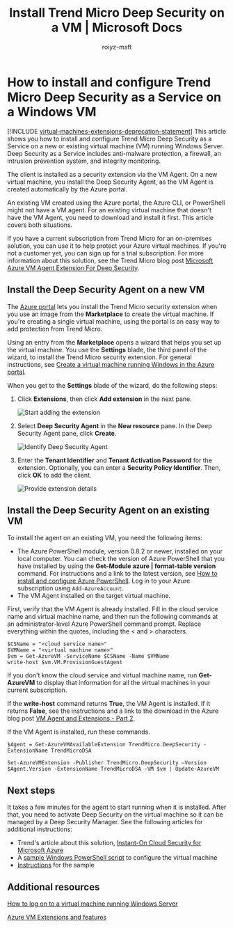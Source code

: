 ﻿---
title: Install Trend Micro Deep Security on a VM | Microsoft Docs
description: This article describes how to install and configure Trend Micro security on a VM created with the Classic deployment model in Azure.
services: virtual-machines-windows
documentationcenter: ''
author: roiyz-msft
manager: jeconnoc
editor: ''
tags: azure-service-management

ms.assetid: e991b635-f1e2-483f-b7ca-9d53e7c22e2a
ms.service: virtual-machines-windows
ms.workload: infrastructure-services
ms.tgt_pltfrm: vm-multiple
ms.devlang: na
ms.topic: article
ms.date: 04/20/2018
ms.author: roiyz

---
# How to install and configure Trend Micro Deep Security as a Service on a Windows VM
[!INCLUDE [virtual-machines-extensions-deprecation-statement](../../../includes/virtual-machines-extensions-deprecation-statement.md)]
This article shows you how to install and configure Trend Micro Deep Security as a Service on a new or existing virtual machine (VM) running Windows Server. Deep Security as a Service includes anti-malware protection, a firewall, an intrusion prevention system, and integrity monitoring.

The client is installed as a security extension via the VM Agent. On a new virtual machine, you install the Deep Security Agent, as the VM Agent is created automatically by the Azure portal.

An existing VM created using the Azure portal, the Azure CLI, or PowerShell might not have a VM agent. For an existing virtual machine that doesn't have the VM Agent, you need to download and install it first. This article covers both situations.

If you have a current subscription from Trend Micro for an on-premises solution, you can use it to help protect your Azure virtual machines. If you're not a customer yet, you can sign up for a trial subscription. For more information about this solution, see the Trend Micro blog post [Microsoft Azure VM Agent Extension For Deep Security](http://go.microsoft.com/fwlink/p/?LinkId=403945).

## Install the Deep Security Agent on a new VM

The [Azure portal](http://portal.azure.com) lets you install the Trend Micro security extension when you use an image from the **Marketplace** to create the virtual machine. If you're creating a single virtual machine, using the portal is an easy way to add protection from Trend Micro.

Using an entry from the **Marketplace** opens a wizard that helps you set up the virtual machine. You use the **Settings** blade, the third panel of the wizard, to install the Trend Micro security extension.  For general instructions, see [Create a virtual machine running Windows in the Azure portal](../windows/classic/tutorial.md).

When you get to the **Settings** blade of the wizard, do the following steps:

1. Click **Extensions**, then click **Add extension** in the next pane.

   ![Start adding the extension][1]

2. Select **Deep Security Agent** in the **New resource** pane. In the Deep Security Agent pane, click **Create**.

   ![Identify Deep Security Agent][2]

3. Enter the **Tenant Identifier** and **Tenant Activation Password** for the extension. Optionally, you can enter a **Security Policy Identifier**. Then, click **OK** to add the client.

   ![Provide extension details][3]

## Install the Deep Security Agent on an existing VM
To install the agent on an existing VM, you need the following items:

* The Azure PowerShell module, version 0.8.2 or newer, installed on your local computer. You can check the version of Azure PowerShell that you have installed by using the **Get-Module azure | format-table version** command. For instructions and a link to the latest version, see [How to install and configure Azure PowerShell](/powershell/azure/overview). Log in to your Azure subscription using `Add-AzureAccount`.
* The VM Agent installed on the target virtual machine.

First, verify that the VM Agent is already installed. Fill in the cloud service name and virtual machine name, and then run the following commands at an administrator-level Azure PowerShell command prompt. Replace everything within the quotes, including the < and > characters.

    $CSName = "<cloud service name>"
    $VMName = "<virtual machine name>"
    $vm = Get-AzureVM -ServiceName $CSName -Name $VMName
    write-host $vm.VM.ProvisionGuestAgent

If you don't know the cloud service and virtual machine name, run **Get-AzureVM** to display that information for all the virtual machines in your current subscription.

If the **write-host** command returns **True**, the VM Agent is installed. If it returns **False**, see the instructions and a link to the download in the Azure blog post [VM Agent and Extensions - Part 2](http://go.microsoft.com/fwlink/p/?LinkId=403947).

If the VM Agent is installed, run these commands.

    $Agent = Get-AzureVMAvailableExtension TrendMicro.DeepSecurity -ExtensionName TrendMicroDSA

    Set-AzureVMExtension -Publisher TrendMicro.DeepSecurity –Version $Agent.Version -ExtensionName TrendMicroDSA -VM $vm | Update-AzureVM

## Next steps
It takes a few minutes for the agent to start running when it is installed. After that, you need to activate Deep Security on the virtual machine so it can be managed by a Deep Security Manager. See the following articles for additional instructions:

* Trend's article about this solution, [Instant-On Cloud Security for Microsoft Azure](http://go.microsoft.com/fwlink/?LinkId=404101)
* A [sample Windows PowerShell script](http://go.microsoft.com/fwlink/?LinkId=404100) to configure the virtual machine
* [Instructions](http://go.microsoft.com/fwlink/?LinkId=404099) for the sample

## Additional resources
[How to log on to a virtual machine running Windows Server]

[Azure VM Extensions and features]

<!-- Image references -->
[1]: ./media/trend/new_vm_Blade3.png
[2]: ./media/trend/find_SecurityAgent.png
[3]: ./media/trend/SecurityAgentDetails.png

<!-- Link references -->
[How to log on to a virtual machine running Windows Server]:../windows/classic/connect-logon.md
[Azure VM Extensions and features]: http://go.microsoft.com/fwlink/p/?linkid=390493&clcid=0x409
